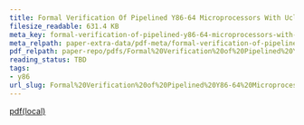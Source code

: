 ```yaml
---
title: Formal Verification Of Pipelined Y86-64 Microprocessors With Uclid5
filesize_readable: 631.4 KB
meta_key: formal-verification-of-pipelined-y86-64-microprocessors-with-uclid5
meta_relpath: paper-extra-data/pdf-meta/formal-verification-of-pipelined-y86-64-microprocessors-with-uclid5.yaml
pdf_relpath: paper-repo/pdfs/Formal%20Verification%20of%20Pipelined%20Y86-64%20Microprocessors%20with%20UCLID5.pdf
reading_status: TBD
tags:
- y86
url_slug: Formal%20Verification%20of%20Pipelined%20Y86-64%20Microprocessors%20with%20UCLID5
---
```


[pdf(local)](../../paper-repo/pdfs/Formal%20Verification%20of%20Pipelined%20Y86-64%20Microprocessors%20with%20UCLID5.pdf)
